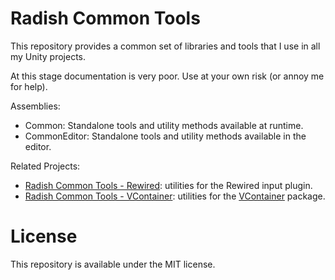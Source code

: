﻿# Radish Common Tools

This repository provides a common set of libraries and tools that I use in all my Unity projects.

At this stage documentation is very poor. Use at your own risk (or annoy me for help).

Assemblies:
- Common: Standalone tools and utility methods available at runtime.
- CommonEditor: Standalone tools and utility methods available in the editor.

Related Projects:
- [Radish Common Tools - Rewired](https://github.com/Valax321/RadishTools.Rewired): utilities for the Rewired input plugin.
- [Radish Common Tools - VContainer](https://github.com/Valax321/RadishTools.VContainer): utilities for the [VContainer](https://github.com/hadashiA/VContainer) package.

# License
This repository is available under the MIT license.

